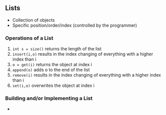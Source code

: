 ## Lists
- Collection of objects
- Specific position/order/index (controlled by the programmer)    

### Operations of a List  
1. `int s = size()` returns the length of the list
2. `insert(i,o)` results in the index changing of everything with a higher index than i
3. `o = get(i)` returns the object at index i
4. `append(o)` adds o to the end of the list 
5. `remove(i)` results in the index changing of everything with a higher index than i
6. `set(i,o)` overwrites the object at index i

### Building and/or Implementing a List
- 









